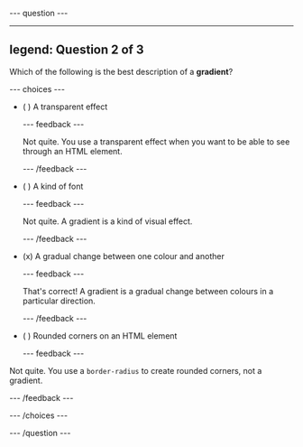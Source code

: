 
--- question ---

---
legend: Question 2 of 3
---

 Which of the following is the best description of a **gradient**?

--- choices ---

- ( ) A transparent effect

  --- feedback ---

  Not quite. You use a transparent effect when you want to be able to see through an HTML element.

  --- /feedback ---

- ( ) A kind of font

  --- feedback ---

  Not quite. A gradient is a kind of visual effect.

  --- /feedback ---

- (x) A gradual change between one colour and another

  --- feedback ---

  That's correct! A gradient is a gradual change between colours in a particular direction.

  --- /feedback ---

- ( ) Rounded corners on an HTML element

  --- feedback ---

Not quite. You use a `border-radius` to create rounded corners, not a gradient.

  --- /feedback ---

--- /choices ---

--- /question ---

